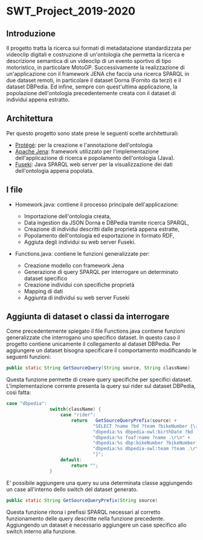 # SWT_Project_2019-2020
## Introduzione
Il progetto tratta la ricerca sui formati di metadatazione standardizzata per videoclip digitali e costruzione di un'ontologia che permetta la ricerca e descrizione semantica di un videoclip di un evento sportivo di tipo motoristico, in particolare MotoGP. Successivamente la realizzazione di un'applicazione con il framework JENA che faccia una ricerca SPARQL in due dataset remoti, in particolare il dataset Dorna (Fornito da terzi) e il dataset DBPedia. Ed infine, sempre con quest'ultima applicazione, la popolazione dell'ontologia precedentemente creata con il dataset di individui appena estratto.

## Architettura
Per questo progetto sono state prese le seguenti scelte architetturali:
- [Protégé](https://protege.stanford.edu/): per la creazione e l'annotazione dell'ontologia
- [Apache Jena](https://jena.apache.org/): framework utilizzato per l'implementazione dell'applicazione di ricerca e popolamento dell'ontologia (Java).
- [Fuseki](https://jena.apache.org/documentation/fuseki2/): Java SPARQL web server per la visualizzazione dei dati dell'ontologia appena popolata.

## I file
- Homework.java: contiene il processo principale dell'applicazione:
  - Importazione dell'ontologia creata,
  - Data ingestion da JSON Dorna e DBPedia tramite ricerca SPARQL,
  - Creazione di individui descritti dalle proprietà appena estratte,
  - Popolamento dell'ontologia ed esportazione in formato RDF,
  - Aggiuta degli individui su web server Fuseki.

- Functions.java: contiene le funzioni generalizzate per:
  - Creazione modello con framework Jena
  - Generazione di query SPARQL per interrogare un determinato dataset specifico
  - Creazione individui con specifiche proprietà
  - Mapping di dati
  - Aggiunta di individui su web server Fuseki

## Aggiunta di dataset o classi da interrogare
Come precedentemente spiegato il file Functions.java contiene funzioni generalizzate che interrogano uno specifico dataset. In questo caso il progetto contiene unicamente il collegamento al dataset DBPedia. Per aggiungere un dataset bisogna specificare il comportamento modificando le seguenti funzioni:
```java
public static String GetSourceQuery(String source, String className)
```
Questa funzione permette di creare query specifiche per specifici dataset. L'implementazione corrente presenta la query sui rider sul dataset DBPedia, così fatta:
```java
case "dbpedia":
				switch(className) {
					case "rider":
						return 	 GetSourceQueryPrefix(source) + 
				        		"SELECT ?name ?bd ?team ?bikeNumber {\r\n" + 
				        		"dbpedia:%s dbpedia-owl:birthDate ?bd .\r\n" + 
				        		"dbpedia:%s foaf:name ?name .\r\n" +
				        		"dbpedia:%s dbp:bikeNumber ?bikeNumber .\r\n" +
				        		"dbpedia:%s dbpedia-owl:team ?team .\r\n" +
				        		"}";
					default:
						return "";
				}
```
E' possibile aggiungere una query su una determinata classe aggiungendo un case all'interno dello switch del dataset generato.
```java
public static String GetSourceQueryPrefix(String source)
```
Questa funzione ritona i prefissi SPARQL necessari al corretto funzionamento delle query descritte nella funzione precedente. Aggiungendo un dataset è necessario aggiungere un case specifico allo switch interno alla funzione.
